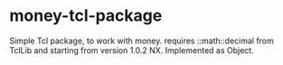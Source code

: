 # money-tcl-package
Simple Tcl package, to work with money. requires ::math::decimal from TclLib and starting from version 1.0.2 NX. Implemented as Object.
